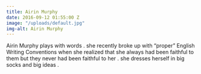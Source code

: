 ```yaml
---
title: Airin Murphy
date: 2016-09-12 01:55:00 Z
image: "/uploads/default.jpg"
img-alt: Airin Murphy
---
```


Airin Murphy plays with words . she recently broke up with “proper” English Writing Conventions when she realized that she always had been faithful to them but they never had been faithful to her . she dresses herself in big socks and big ideas . 
